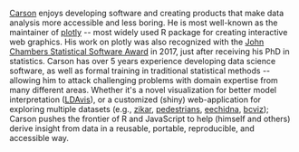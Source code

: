 [Carson](https://cpsievert.me) enjoys developing software and creating products that make data analysis more accessible and less boring. He is most well-known as the maintainer of [plotly](https://github.com/ropensci/plotly/graphs/contributors) -- most widely used R package for creating interactive web graphics. His work on plotly was also recognized with the [John Chambers Statistical Software Award](http://stat-computing.org/awards/jmc/) in 2017, just after receiving his PhD in statistics. Carson has over 5 years experience developing data science software, as well as formal training in traditional statistical methods -- allowing him to attack challenging problems with domain expertise from many different areas. Whether it's a novel visualization for better model interpretation ([LDAvis](https://github.com/cpsievert/LDAvis)), or a customized (shiny) web-application for exploring multiple datasets (e.g., [zikar](https://github.com/cpsievert/zikar), [pedestrians](https://github.com/cpsievert/pedestrians), [eechidna](https://github.com/ropenscilabs/eechidna/), [bcviz](https://github.com/cpsievert/bcviz)); Carson pushes the frontier of R and JavaScript to help (himself and others) derive insight from data in a reusable, portable, reproducible, and accessible way.
